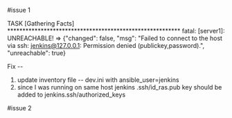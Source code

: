 #issue 1

TASK [Gathering Facts] *********************************************************
fatal: [server1]: UNREACHABLE! => {"changed": false, "msg": "Failed to connect to the host via ssh: jenkins@127.0.0.1: Permission denied (publickey,password).", "unreachable": true}

Fix -- 

1. update inventory file -- dev.ini with ansible_user=jenkins
2. since I was running on same host jenkins .ssh/id_ras.pub key should be added to jenkins.ssh/authorized_keys

#issue 2
